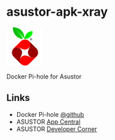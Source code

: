 # asustor-apk-xray

![Pi-hole](xray/CONTROL/icon.png)

Docker Pi-hole for Asustor

## Links
* Docker Pi-hole [@github](https://github.com/pi-hole/docker-pi-hole)
* ASUSTOR [App Central](http://www.asustor.com/apps?lan=en)
* ASUSTOR [Developer Corner](http://developer.asustor.com/)